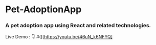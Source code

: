 ﻿# Pet-AdoptionApp
 
 ### A pet adoption app using React and related technologies. 
 
 Live Demo : 👇
 #()[https://youtu.be/46uN_k6NFYQ]
